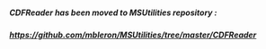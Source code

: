 ##### CDFReader has been moved to MSUtilities repository :  
##### <https://github.com/mbleron/MSUtilities/tree/master/CDFReader>